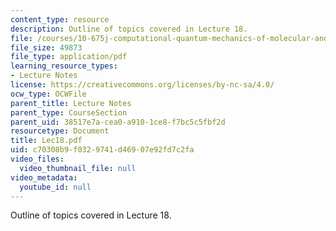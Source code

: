 ```yaml
---
content_type: resource
description: Outline of topics covered in Lecture 18.
file: /courses/10-675j-computational-quantum-mechanics-of-molecular-and-extended-systems-fall-2004/c70308b9f0329741d46907e92fd7c2fa_Lec18.pdf
file_size: 49873
file_type: application/pdf
learning_resource_types:
- Lecture Notes
license: https://creativecommons.org/licenses/by-nc-sa/4.0/
ocw_type: OCWFile
parent_title: Lecture Notes
parent_type: CourseSection
parent_uid: 38517e7a-cea0-a910-1ce8-f7bc5c5fbf2d
resourcetype: Document
title: Lec18.pdf
uid: c70308b9-f032-9741-d469-07e92fd7c2fa
video_files:
  video_thumbnail_file: null
video_metadata:
  youtube_id: null
---
```

Outline of topics covered in Lecture 18.